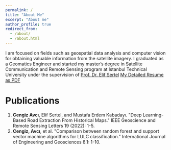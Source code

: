 ```yaml
---
permalink: /
title: "About Me"
excerpt: "About me"
author_profile: true
redirect_from: 
  - /about/
  - /about.html
---
```


I am focused on fields such as geospatial data analysis and computer vision for obtaining valuable information from the satellite
imagery. 
I graduated as a Geomatics Engineer and started my master’s degree in Satellite Communication and Remote Sensing
program at Istanbul Technical University under the supervision of [Prof. Dr. Elif Sertel](https://web.itu.edu.tr/~sertele/)
[My Detailed Resume as PDF](https://drive.google.com/file/d/1sMdRKHw9M1luluKzgTtbrjiIeRNUbweY/view) 



Publications
======
1) **Cengiz Avcı**, Elif Sertel, and Mustafa Erdem Kabadayı. "Deep Learning-Based Road Extraction From Historical Maps." IEEE Geoscience and Remote Sensing Letters 19 (2022): 1-5.
2) **Cengiz, Avcı**, et al. "Comparison between random forest and support vector machine algorithms for LULC classification." International Journal of Engineering and Geosciences 8.1: 1-10. 
